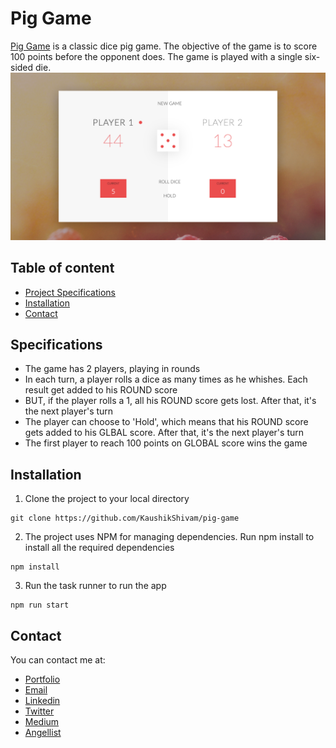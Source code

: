 # Pig Game

[Pig Game](https://piggameofficial.netlify.com/) is a classic dice pig game. The objective of the game is to score 100 points before the opponent does. The game is played with a single six-sided die.
![Screenshot](screenshot.png)

## Table of content

- [Project Specifications](#Specifications)
- [Installation](#installation)
- [Contact](#contact)

## Specifications

- The game has 2 players, playing in rounds
- In each turn, a player rolls a dice as many times as he whishes. Each result get added to his ROUND score
- BUT, if the player rolls a 1, all his ROUND score gets lost. After that, it's the next player's turn
- The player can choose to 'Hold', which means that his ROUND score gets added to his GLBAL score. After that, it's the next player's turn
- The first player to reach 100 points on GLOBAL score wins the game

## Installation

1. Clone the project to your local directory

```
git clone https://github.com/KaushikShivam/pig-game
```

2. The project uses NPM for managing dependencies. Run npm install to install all the required dependencies

```
npm install
```

3. Run the task runner to run the app

```
npm run start
```

## Contact

You can contact me at:

- [Portfolio](https://www.shivamkaushik.com)
- [Email](mailto:shivamkaushikofficial@gmail.com)
- [Linkedin](https://www.linkedin.com/in/kshivamdev/)
- [Twitter](https://twitter.com/kShivamDev)
- [Medium](https://medium.com/@shivamkaushikofficial)
- [Angellist](https://angel.co/kshivamdev)
